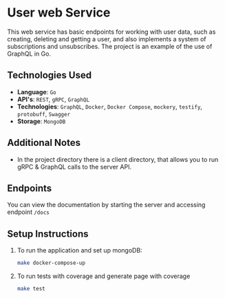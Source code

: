 # User web Service

This web service has basic endpoints for working with user data, such as creating, deleting and getting a user, and also implements a system of subscriptions and unsubscribes. The project is an example of the use of GraphQL in Go.

## Technologies Used

- **Language**: `Go`
- **API's**: `REST`, `gRPC`, `GraphQL`
- **Technologies**: `GraphQL`, `Docker`, `Docker Compose`, `mockery`, `testify`, `protobuff`, `Swagger`
- **Storage**: `MongoDB`

## Additional Notes

- In the project directory there is a client directory, that allows you to run gRPC & GraphQL calls to the server API.

## Endpoints
You can view the documentation by starting the server and accessing endpoint `/docs`

## Setup Instructions
1. To run the application and set up mongoDB:

   ```bash
   make docker-compose-up
   ```

2. To run tests with coverage and generate page with coverage
   ```bash
   make test
   ```
